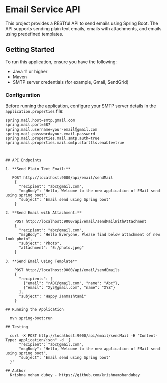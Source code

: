 # Email Service API

This project provides a RESTful API to send emails using Spring Boot. The API supports sending plain text emails, emails with attachments, and emails using predefined templates.

## Getting Started

To run this application, ensure you have the following:

- Java 11 or higher
- Maven
- SMTP server credentials (for example, Gmail, SendGrid)

### Configuration

Before running the application, configure your SMTP server details in the `application.properties` file:

```properties
spring.mail.host=smtp.gmail.com
spring.mail.port=587
spring.mail.username=your-email@gmail.com
spring.mail.password=your-email-password
spring.mail.properties.mail.smtp.auth=true
spring.mail.properties.mail.smtp.starttls.enable=true



## API Endpoints

1. **Send Plain Text Email:**

   POST http://localhost:9000/api/email/sendMail
    {
      "recipient": "abc@gmail.com",
      "msgBody": "Hello, Welcome to the new application of EMail send using spring boot",
      "subject": "Email send using Spring boot"
    }

2. **Send Email with Attachment:**

    POST http://localhost:9000/api/email/sendMailWithAttachment
    {
      "recipient": "abc@gmail.com",
      "msgBody": "Hello Everyone, Please find below attachment of new look photo",
      "subject": "Photo",
      "attachment": "E:/photo.jpeg"
    }

3. **Send Email Using Template**

    POST http://localhost:9000/api/email/sendEmails
    {
      "recipients": [
        {"email": "rABC@gmail.com", "name": "Abc"},
        {"email": "Xyz@gmail.com", "name": "XYZ"}
      ],
      "subject": "Happy Janmashtami"
    }

## Running the Application

  mvn spring-boot:run

## Testing

  curl -X POST http://localhost:9000/api/email/sendMail -H "Content-Type: application/json" -d '{
      "recipient": "abc@gmail.com",
      "msgBody": "Hello, Welcome to the new application of EMail send using spring boot",
      "subject": "Email send using Spring boot"
  }'

## Author
  Krishna mohan dubey - https://github.com/krishnamohandubey



